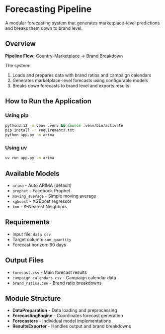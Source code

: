 # Forecasting Pipeline

A modular forecasting system that generates marketplace-level predictions and breaks them down to brand level.

## Overview

**Pipeline Flow:** Country-Marketplace → Brand Breakdown

The system:
1. Loads and prepares data with brand ratios and campaign calendars
2. Generates marketplace-level forecasts using configurable models
3. Breaks down forecasts to brand level and exports results

## How to Run the Application

### Using pip
```bash
python3.12 -m venv .venv && source .venv/bin/activate
pip install -r requirements.txt
python app.py -m arima
```

### Using uv
```bash
uv run app.py -m arima
```

## Available Models

- `arima` - Auto ARIMA (default)
- `prophet` - Facebook Prophet
- `moving_average` - Simple moving average
- `xgboost` - XGBoost regressor
- `knn` - K-Nearest Neighbors

## Requirements

- Input file: `data.csv`
- Target column: `sum_quantity`
- Forecast horizon: 90 days

## Output Files

- `forecast.csv` - Main forecast results
- `campaign_calendars.csv` - Campaign calendar data
- `brand_ratios.csv` - Brand ratio breakdowns

## Module Structure

- **DataPreparation** - Data loading and preprocessing
- **ForecastingEngine** - Coordinates forecast generation
- **Forecasters** - Individual model implementations
- **ResultsExporter** - Handles output and brand breakdowns
